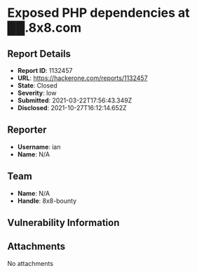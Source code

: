 # Exposed PHP dependencies at ██.8x8.com

## Report Details
- **Report ID**: 1132457
- **URL**: https://hackerone.com/reports/1132457
- **State**: Closed
- **Severity**: low
- **Submitted**: 2021-03-22T17:56:43.349Z
- **Disclosed**: 2021-10-27T16:12:14.652Z

## Reporter
- **Username**: ian
- **Name**: N/A

## Team
- **Name**: N/A
- **Handle**: 8x8-bounty

## Vulnerability Information


## Attachments
No attachments
